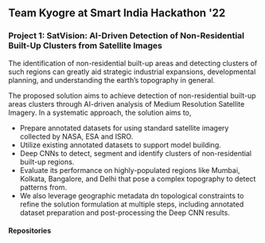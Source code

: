## Team Kyogre at Smart India Hackathon '22

### Project 1: SatVision: AI-Driven Detection of Non-Residential Built-Up Clusters from Satellite Images

The identification of non-residential built-up areas and detecting clusters of such regions can greatly aid strategic industrial
expansions, developmental planning, and understanding the earth’s topography in general.

The proposed solution aims to achieve detection of non-residential built-up areas clusters through AI-driven analysis of Medium Resolution Satellite Imagery. 
In a systematic approach, the solution aims to,
- Prepare annotated datasets for using standard satellite imagery collected by NASA, ESA and ISRO.
- Utilize existing annotated datasets to support model building.
- Deep CNNs to detect, segment and identify clusters of non-residential built-up regions.
- Evaluate its performance on highly-populated regions like Mumbai, Kolkata, Bangalore, and Delhi that pose a complex topography to detect patterns from. 
- We also leverage geographic metadata dn topological constraints to refine the solution formulation at multiple steps, including annotated dataset preparation and post-processing the Deep CNN results.

#### Repositories

